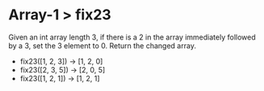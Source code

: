 # Array-1 > fix23

Given an int array length 3, if there is a 2 in the array immediately followed by a 3, set the 3 element to 0. Return the changed array.

- fix23([1, 2, 3]) → [1, 2, 0]
- fix23([2, 3, 5]) → [2, 0, 5]
- fix23([1, 2, 1]) → [1, 2, 1]